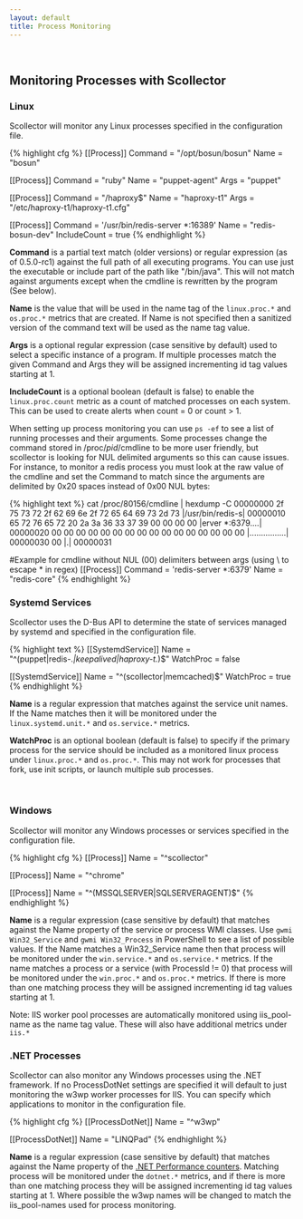 ```yaml
---
layout: default
title: Process Monitoring
---
```

  &nbsp;

## Monitoring Processes with Scollector

### Linux

Scollector will monitor any Linux processes specified in the configuration file.

{% highlight cfg %}
[[Process]]
  Command = "/opt/bosun/bosun"
  Name = "bosun"

[[Process]]
  Command = "ruby"
  Name = "puppet-agent"
  Args = "puppet"

[[Process]]
  Command = "/haproxy$"
  Name = "haproxy-t1"
  Args = "/etc/haproxy-t1/haproxy-t1.cfg"

[[Process]]
  Command = '/usr/bin/redis-server \*:16389'
  Name = "redis-bosun-dev"
  IncludeCount = true
{% endhighlight %}

**Command** is a partial text match (older versions) or regular expression (as of 0.5.0-rc1) against the full path of all executing programs. You can use just the executable or include part of the path like "/bin/java". This will not match against arguments except when the cmdline is rewritten by the program (See below).

**Name** is the value that will be used in the name tag of the `linux.proc.*` and `os.proc.*` metrics that are created. If Name is not specified then a sanitized version of the command text will be used as the name tag value.

**Args** is a optional regular expression (case sensitive by default) used to select a specific instance of a program. If multiple processes match the given Command and Args they will be assigned incrementing id tag values starting at 1.

**IncludeCount** is a optional boolean (default is false) to enable the `linux.proc.count` metric as a count of matched processes on each system. This can be used to create alerts when count = 0 or count > 1.

When setting up process monitoring you can use `ps -ef` to see a list of running processes and their arguments. Some processes change the command stored in /proc/_pid_/cmdline to be more user friendly, but scollector is looking for NUL delimited arguments so this can cause issues. For instance, to monitor a redis process you must look at the raw value of the cmdline and set the Command to match since the arguments are delimited by 0x20 spaces instead of 0x00 NUL bytes:

{% highlight text %}
cat /proc/80156/cmdline | hexdump -C
00000000  2f 75 73 72 2f 62 69 6e  2f 72 65 64 69 73 2d 73  |/usr/bin/redis-s|
00000010  65 72 76 65 72 20 2a 3a  36 33 37 39 00 00 00 00  |erver *:6379....|
00000020  00 00 00 00 00 00 00 00  00 00 00 00 00 00 00 00  |................|
00000030  00                                                |.|
00000031

#Example for cmdline without NUL (00) delimiters between args (using \ to escape * in regex)
[[Process]]
  Command = 'redis-server \*:6379'
  Name = "redis-core"
{% endhighlight %}

### Systemd Services

Scollector uses the D-Bus API to determine the state of services managed by systemd and specified in the configuration file.

{% highlight text %}
[[SystemdService]]
  Name = "^(puppet|redis-.*|keepalived|haproxy-t.*)$"
  WatchProc = false

[[SystemdService]]
  Name = "^(scollector|memcached)$"
  WatchProc = true
{% endhighlight %}

**Name** is a regular expression that matches against the service unit names. If the Name matches then it will be monitored under the `linux.systemd.unit.*` and `os.service.*` metrics.

**WatchProc** is an optional boolean (default is false) to specify if the primary process for the service should be included as a monitored linux process under `linux.proc.*` and `os.proc.*`. This may not work for processes that fork, use init scripts, or launch multiple sub processes.

  &nbsp;

### Windows

Scollector will monitor any Windows processes or services specified in the configuration file.

{% highlight cfg %}
[[Process]]
  Name = "^scollector"

[[Process]]
  Name = "^chrome"

[[Process]]
  Name = "^(MSSQLSERVER|SQLSERVERAGENT)$"
{% endhighlight %}

**Name** is a regular expression (case sensitive by default) that matches against the Name property of the service or process WMI classes. Use `gwmi Win32_Service` and `gwmi Win32_Process` in PowerShell to see a list of possible values. If the Name matches a Win32_Service name then that process will be monitored under the `win.service.*` and `os.service.*` metrics. If the name matches a process or a service (with ProcessId != 0) that process will be monitored under the `win.proc.*` and `os.proc.*` metrics. If there is more than one matching process they will be assigned incrementing id tag values starting at 1.

Note: IIS worker pool processes are automatically monitored using iis_pool-name as the name tag value. These will also have additional metrics under `iis.*`

### .NET Processes

Scollector can also monitor any Windows processes using the .NET framework. If no ProcessDotNet settings are specified it will default to just monitoring the w3wp worker processes for IIS. You can specify which applications to monitor in the configuration file.

{% highlight cfg %}
[[ProcessDotNet]]
  Name = "^w3wp"

[[ProcessDotNet]]
  Name = "LINQPad"
{% endhighlight %}

**Name** is a regular expression (case sensitive by default) that matches against the Name property of the [.NET Performance counters](https://msdn.microsoft.com/en-us/library/w8f5kw2e.aspx). Matching process will be monitored under the `dotnet.*` metrics, and if there is more than one matching process they will be assigned incrementing id tag values starting at 1. Where possible the w3wp names will be changed to match the iis_pool-names used for process monitoring.

